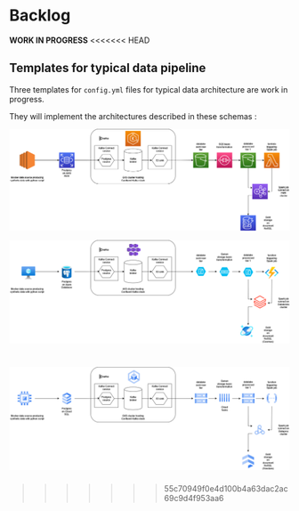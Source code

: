 # Backlog

__WORK IN PROGRESS__
<<<<<<< HEAD

## Templates for typical data pipeline

Three templates for `config.yml` files for typical data architecture are work in progress.

They will implement the architectures described in these schemas :

![data_pipeline_aws](./schemas/data_pipeline_aws.drawio.png)

![data_pipeline_azure](./schemas/data_pipeline_azure.drawio.png)

![data_pipeline_gcp](./schemas/data_pipeline_gcp.drawio.png)
=======
>>>>>>> 55c70949f0e4d100b4a63dac2ac69c9d4f953aa6
